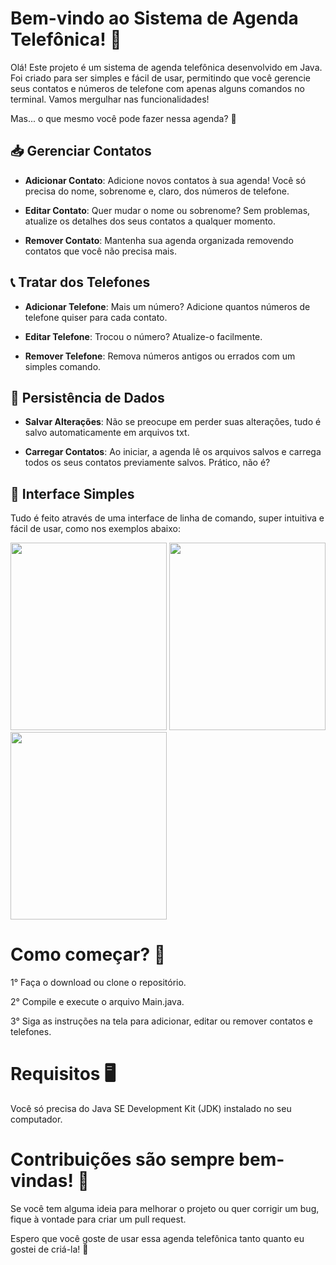 # Bem-vindo ao Sistema de Agenda Telefônica! 📒

Olá! Este projeto é um sistema de agenda telefônica desenvolvido em Java. Foi criado para ser simples e fácil de usar, permitindo que você gerencie seus contatos e números de telefone com apenas alguns comandos no terminal. Vamos mergulhar nas funcionalidades! 

Mas... o que mesmo você pode fazer nessa agenda? 🌟

## 📥 Gerenciar Contatos

- **Adicionar Contato**: Adicione novos contatos à sua agenda! Você só precisa do nome, sobrenome e, claro, dos números de telefone.

- **Editar Contato**: Quer mudar o nome ou sobrenome? Sem problemas, atualize os detalhes dos seus contatos a qualquer momento.

- **Remover Contato**: Mantenha sua agenda organizada removendo contatos que você não precisa mais.

  

## 📞 Tratar dos Telefones

- **Adicionar Telefone**: Mais um número? Adicione quantos números de telefone quiser para cada contato.

- **Editar Telefone**: Trocou o número? Atualize-o facilmente.

- **Remover Telefone**: Remova números antigos ou errados com um simples comando.

  

## 💾 Persistência de Dados

- **Salvar Alterações**: Não se preocupe em perder suas alterações, tudo é salvo automaticamente em arquivos txt.

- **Carregar Contatos**: Ao iniciar, a agenda lê os arquivos salvos e carrega todos os seus contatos previamente salvos. Prático, não é?

  

## 👀 Interface Simples

Tudo é feito através de uma interface de linha de comando, super intuitiva e fácil de usar, como nos exemplos abaixo:

<img src="https://github.com/engdvj/agenda-contatos/assets/153877813/9b4a6814-ede7-463f-aafa-e9179a776178" width="250" height="300"> <img src="https://github.com/engdvj/agenda-contatos/assets/153877813/2ec9389b-f0d6-433d-b95a-da2a1561141e" width="250" height="300"> <img src="https://github.com/engdvj/agenda-contatos/assets/153877813/1cb02f28-fc7a-4552-a12b-5791675a8a91" width="250" height="300">



# Como começar? 🚀

1° Faça o download ou clone o repositório.

2° Compile e execute o arquivo Main.java.

3° Siga as instruções na tela para adicionar, editar ou remover contatos e telefones.



# Requisitos 🖥️

Você só precisa do Java SE Development Kit (JDK) instalado no seu computador.


# Contribuições são sempre bem-vindas! 🤝

Se você tem alguma ideia para melhorar o projeto ou quer corrigir um bug, fique à vontade para criar um pull request.

Espero que você goste de usar essa agenda telefônica tanto quanto eu gostei de criá-la! 🎉
